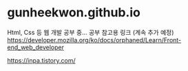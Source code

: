 # gunheekwon.github.io

Html, Css 등 웹 개발 공부 중...
공부 참고용 링크 (계속 추가 예정)
https://developer.mozilla.org/ko/docs/orphaned/Learn/Front-end_web_developer

https://inpa.tistory.com/ 
